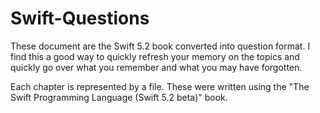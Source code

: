 # Swift-Questions

These document are the Swift 5.2 book converted into question format. I find this a good way to quickly refresh your memory on the topics and quickly go over what you remember and what you may have forgotten. 

Each chapter is represented by a file. These were written using the "The Swift Programming Language (Swift 5.2 beta)" book. 
